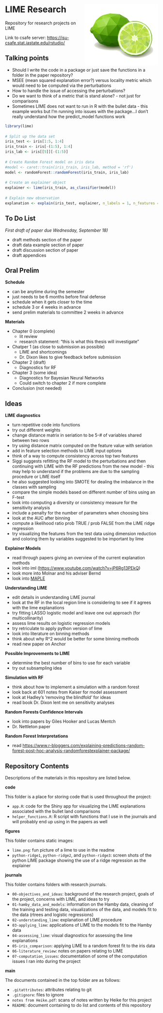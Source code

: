 
# LIME Research <img align="right" height="200" src="./figures/lime.png">

Repository for research projects on LIME

Link to csafe server: <https://isu-csafe.stat.iastate.edu/rstudio/>

## Talking points

  - Should I write the code in a package or just save the functions in a
    folder in the paper repository?
  - MSEE (mean squared explanation error?) versus locality metric which
    would need to be computed via the perturbations
  - How to handle the issue of accessing the perturbations?
  - Do we want to think of a metric that is stand alone? - not just for
    comparisons
  - Sometimes LIME does not want to run in R with the bullet data - this
    example works but I’m running into issues with the package…I don’t
    really understand how the predict\_model functions work

<!-- end list -->

``` r
library(lime)

# Split up the data set
iris_test <- iris[1:5, 1:4]
iris_train <- iris[-(1:5), 1:4]
iris_lab <- iris[[5]][-(1:5)]

# Create Random Forest model on iris data
#model <- caret::train(iris_train, iris_lab, method = 'rf')
model <- randomForest::randomForest(iris_train, iris_lab)

# Create an explainer object
explainer <- lime(iris_train, as_classifier(model))

# Explain new observation
explanation <- explain(iris_test, explainer, n_labels = 1, n_features = 2)
```

## To Do List

*First draft of paper due Wednesday, September 18)*

  - draft methods section of the paper
  - draft data example section of paper
  - draft discussion section of paper
  - draft appendices

## Oral Prelim

**Schedule**

  - can be anytime during the semester
  - just needs to be 6 months before final defense
  - schedule when it gets closer to the time
  - schedule 3 or 4 weeks in advance
  - send prelim materials to committee 2 weeks in advance

**Materials**

  - Chapter 0 (complete)
      - lit review
      - research statement: “this is what this thesis will investigate”
  - Chatper 1 (as close to submission as possible)
      - LIME and shortcomings
      - Dr. Dixon likes to give feedback before submission
  - Chapter 2 (draft)
      - Diagnostics for RF
  - Chapter 3 (some idea)
      - Diagnostics for Bayesian Neural Networks
      - Could switch to chapter 2 if more complete
  - Conclusion (not needed)

## Ideas

**LIME diagnostics**

  - turn repetitive code into functions
  - try out different weights
  - change distance matrix in seriation to be 5-\# of variables shared
    between two rows
  - try using distance matrix computed on the feature value with
    seriation
  - add in feature selection methods to LIME input options
  - think of a way to compute consistency across top two features
  - Siggi suggests refitting the RF model to the perturbations and then
    continuing with LIME with the RF predictions from the new model -
    this may help to understand if the problems are due to the sampling
    procedure or LIME itself
  - he also suggested looking into SMOTE for dealing the imbalance in
    the classes with sampling
  - compare the simple models based on different number of bins using an
    F-test
  - look into computing a diversity or consistency measure for the
    sensitivity analysis
  - include a penalty for the number of parameters when choosing bins
  - look at the AUC after binning
  - compute a likelihood ratio prob TRUE / prob FALSE from the LIME
    ridge regression
  - try visualizing the features from the test data using dimension
    reduction and coloring them by variables suggested to be important
    by lime

**Explainer Models**

  - read through papers giving an overview of the current explanation
    methods
  - look into iml (<https://www.youtube.com/watch?v=jP6Rg13PEkQ>)
  - look more into Molnar and his adviser Bernd
  - look into
    [MAPLE](https://blog.ml.cmu.edu/2019/07/13/towards-interpretable-tree-ensembles/)

**Understanding LIME**

  - edit details in understanding LIME journal
  - look at the RF in the local region lime is considering to see if it
    agrees with the lime explanations
  - try fitting LASSO logistic model and leave one out approach (for
    multicollinarity)
  - assess lime results on logistic regression models
  - try retriculate to apply python version of lime
  - look into literature on binning methods
  - think about why R^2 would be better for some binning methods
  - read new paper on Anchor

**Possible Improvements to LIME**

  - determine the best number of bins to use for each variable
  - try out subsampling idea

**Simulation with RF**

  - think about how to implement a simulation with a random forest
  - look back at 601 notes from Kaiser for model assessment
  - look at Hadley’s ‘removing the blindfold’ for ideas
  - read book Dr. Dixon lent me on sensitivity analyses

**Random Forests Confidence Intervals**

  - look into papers by Giles Hooker and Lucas Mentch
  - Dr. Nettleton paper

**Random Forest Interpretations**

  - read
    <https://www.r-bloggers.com/explaining-predictions-random-forest-post-hoc-analysis-randomforestexplainer-package/>

## Repository Contents

Descriptions of the materials in this repository are listed below.

**code**

This folder is a place for storing code that is used throughout the
project:

  - `app.R`: code for the Shiny app for visualizing the LIME
    explanations associated with the bullet land comparisons
  - `helper_functions.R`: R script with functions that I use in the
    journals and will probably end up using in the papers as well

**figures**

This folder contains static images:

  - `lime.png`: fun picture of a lime to use in the readme
  - `python-ridge1`, `python-ridge2`, and `python-ridge3`: screen shots
    of the python LIME package showing the use of a ridge regression as
    the explainer

**journals**

This folder contains folders with research journals.

  - `00-objectives_and_ideas`: background of the research project, goals
    of the project, concerns with LIME, and ideas to try
  - `01-hamby_data_and_models`: information on the Hamby data, cleaning
    of the training and testing data, visualizations of the data, and
    models fit to the data (rtrees and logistic regressions)
  - `02-understanding_lime`: explanation of LIME procedure
  - `03-applying_lime`: applications of LIME to the models fit to the
    Hamby data
  - `04-assessing_lime`: visual diagnostics for assessing the lime
    explanations
  - `05-iris_comparison`: applying LIME to a random forest fit to the
    iris data
  - `06-literature_review`: notes on papers relating to LIME
  - `07-computation_issues`: documentation of some of the computation
    issues I ran into during the project

**main**

The documents contained in the top folder are as follows:

  - `.gitattributes`: attributes relating to git
  - `.gitignore`: files to ignore
  - `notes from Heike.pdf`: scans of notes written by Heike for this
    project
  - `README`: document containing to do list and contents of this
    repository
